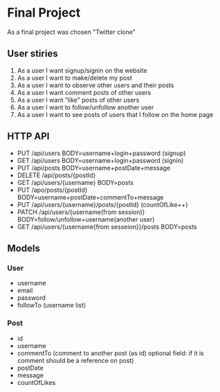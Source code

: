 # Final Project

As a final project was chosen "Twitter clone"

## User stiries

1. As a user I want signup/signin on the website
2. As a user I want to make/delete my post
3. As a user I want to observe other users and their posts
4. As a user I want comment posts of other users
5. As a user I want "like" posts of other users
6. As a user I want to follow/unfollow another user
7. As a user I want to see posts of users that I follow on the home page

## HTTP API

- PUT /api/users BODY=username+login+password (signup)
- GET /api/users BODY=username+login+password (signin)
- PUT /api/posts BODY=username+postDate+message
- DELETE /api/posts/{postId}
- GET /api/users/{username} BODY=posts
- PUT /apo/posts/{postId} BODY=username+postDate+commentTo+message
- PUT /api/users/{username}/posts/{postId} (countOfLike++)
- PATCH /api/users/{username(from session)} BODY=follow/unfollow+username(another user)
- GET /api/users/{username{from sesseion}}/posts BODY=posts
  
## Models

### User

- username
- email
- password
- followTo (username list)

### Post

- id
- username
- commentTo (comment to another post (as id) optional field: if it is comment should be a reference on post)
- postDate
- message
- countOfLikes
